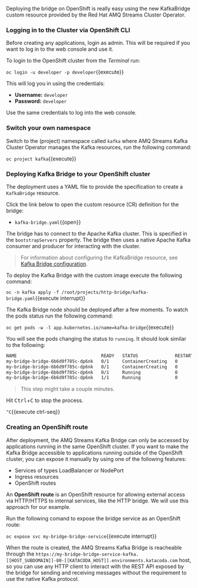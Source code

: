 
Deploying the bridge on OpenShift is really easy using the new KafkaBridge custom resource provided by the Red Hat AMQ Streams Cluster Operator.

### Logging in to the Cluster via OpenShift CLI

Before creating any applications, login as admin. This will be required if you want to log in to the web console and use it.

To login to the OpenShift cluster from the _Terminal_ run:

``oc login -u developer -p developer``{{execute}}

This will log you in using the credentials:

* **Username:** ``developer``
* **Password:** ``developer``

Use the same credentials to log into the web console.

### Switch your own namespace

Switch to the (project) namespace called ``kafka`` where AMQ Streams Kafka Cluster Operator manages the Kafka resources, run the following command:

``oc project kafka``{{execute}}

### Deploying Kafka Bridge to your OpenShift cluster

The deployment uses a YAML file to provide the specification to create a `KafkaBridge` resource.

Click the link below to open the custom resource (CR) definition for the bridge:

* `kafka-bridge.yaml`{{open}}

The bridge has to connect to the Apache Kafka cluster. This is specified in the `bootstrapServers` property. The bridge then uses a native Apache Kafka consumer and producer for interacting with the cluster.

>For information about configuring the KafkaBridge resource, see [Kafka Bridge configuration](https://access.redhat.com/documentation/en-us/red_hat_amq/7.7/html-single/using_amq_streams_on_openshift/index#assembly-deployment-configuration-kafka-bridge-str).

To deploy the Kafka Bridge with the custom image execute the following command:

``oc -n kafka apply -f /root/projects/http-bridge/kafka-bridge.yaml``{{execute interrupt}}

The Kafka Bridge node should be deployed after a few moments. To watch the pods status run the following command:

``oc get pods -w -l app.kubernetes.io/name=kafka-bridge``{{execute}}

You will see the pods changing the status to `running`. It should look similar to the following:

```bash
NAME                                READY   STATUS              RESTARTS   AGE
my-bridge-bridge-6b6d9f785c-dp6nk   0/1     ContainerCreating   0          5s
my-bridge-bridge-6b6d9f785c-dp6nk   0/1     ContainerCreating   0          12s
my-bridge-bridge-6b6d9f785c-dp6nk   0/1     Running             0          27s
my-bridge-bridge-6b6d9f785c-dp6nk   1/1     Running             0          45s
```

> This step might take a couple minutes.

Hit <kbd>Ctrl</kbd>+<kbd>C</kbd> to stop the process.

`^C`{{execute ctrl-seq}}

### Creating an OpenShift route

After deployment, the AMQ Streams Kafka Bridge can only be accessed by applications running in the same OpenShift cluster. If you want to make the Kafka Bridge accessible to applications running outside of the OpenShift cluster, you can expose it manually by using one of the following features:

* Services of types LoadBalancer or NodePort
* Ingress resources
* OpenShift routes

An **OpenShift route** is an OpenShift resource for allowing external access via HTTP/HTTPS to internal services, like the HTTP bridge. We will use this approach for our example.

Run the following comand to expose the bridge service as an OpenShift route:

``oc expose svc my-bridge-bridge-service``{{execute interrupt}}

When the route is created, the AMQ Streams Kafka Bridge is reacheable through the `https://my-bridge-bridge-service-kafka.[[HOST_SUBDOMAIN]]-80-[[KATACODA_HOST]].environments.katacoda.com` host, so you can use any HTTP client to interact with the REST API exposed by the bridge for sending and receiving messages without the requirement to use the native Kafka protocol.

